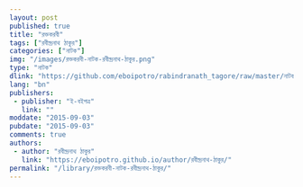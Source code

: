 ```yaml
---
layout: post
published: true
title: "রক্তকরবী"
tags: ["রবীন্দ্রনাথ ঠাকুর"]
categories: ["নাটক"]
img: "/images/রক্তকরবী-নাটক-রবীন্দ্রনাথ-ঠাকুর.png"
type: "নাটক"
dlink: "https://github.com/eboipotro/rabindranath_tagore/raw/master/নাটক/রক্তকরবী.epub"
lang: "bn"
publishers: 
 - publisher: "ই-বইপত্র"
   link: ""
moddate: "2015-09-03"
pubdate: "2015-09-03"
comments: true
authors: 
 - author: "রবীন্দ্রনাথ ঠাকুর"
   link: "https://eboipotro.github.io/author/রবীন্দ্রনাথ-ঠাকুর/"
permalink: "/library/রক্তকরবী-নাটক-রবীন্দ্রনাথ-ঠাকুর/"
---
```


